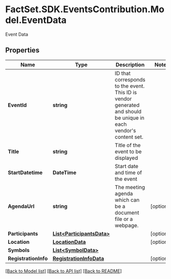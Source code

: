 # FactSet.SDK.EventsContribution.Model.EventData
Event Data

## Properties

Name | Type | Description | Notes
------------ | ------------- | ------------- | -------------
**EventId** | **string** | ID that corresponds to the event. This ID is vendor generated and should be unique in each vendor&#39;s content set. | 
**Title** | **string** | Title of the event to be displayed | 
**StartDatetime** | **DateTime** | Start date and time of the event | 
**AgendaUrl** | **string** | The meeting agenda which can be a document file or a webpage. | [optional] 
**Participants** | [**List&lt;ParticipantsData&gt;**](ParticipantsData.md) |  | [optional] 
**Location** | [**LocationData**](LocationData.md) |  | [optional] 
**Symbols** | [**List&lt;SymbolData&gt;**](SymbolData.md) |  | 
**RegistrationInfo** | [**RegistrationInfoData**](RegistrationInfoData.md) |  | [optional] 

[[Back to Model list]](../README.md#documentation-for-models) [[Back to API list]](../README.md#documentation-for-api-endpoints) [[Back to README]](../README.md)

